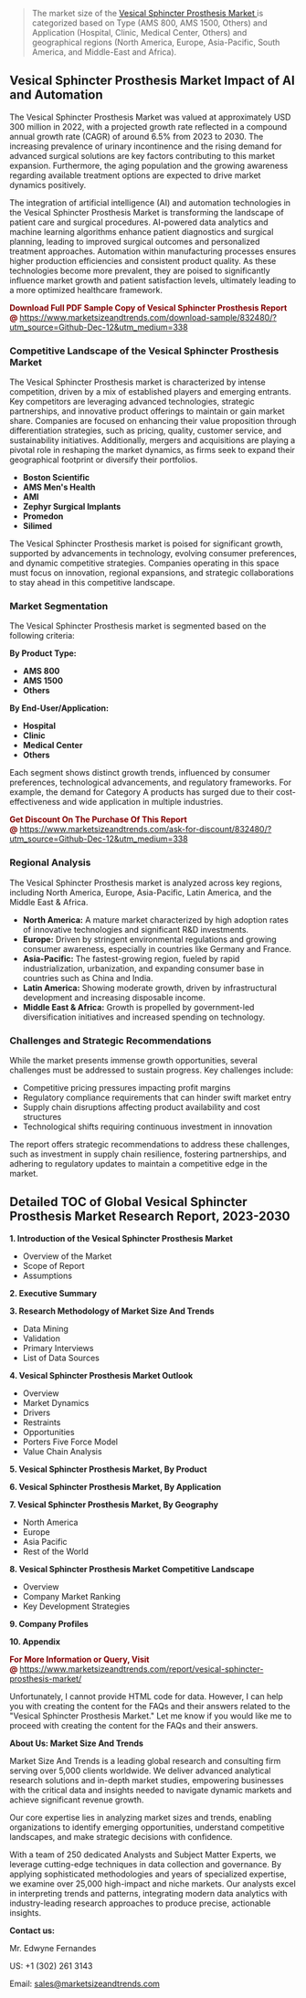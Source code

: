 <blockquote><p>The market size of the <a href="https://www.marketsizeandtrends.com/download-sample/832480/?utm_source=Github-Dec-12&amp;utm_medium=338" target="_blank">Vesical Sphincter Prosthesis Market </a>is categorized based on Type (AMS 800, AMS 1500, Others) and Application (Hospital, Clinic, Medical Center, Others) and geographical regions (North America, Europe, Asia-Pacific, South America, and Middle-East and Africa).</p></blockquote><p><h2>Vesical Sphincter Prosthesis Market Impact of AI and Automation</h2><p>The Vesical Sphincter Prosthesis Market was valued at approximately USD 300 million in 2022, with a projected growth rate reflected in a compound annual growth rate (CAGR) of around 6.5% from 2023 to 2030. The increasing prevalence of urinary incontinence and the rising demand for advanced surgical solutions are key factors contributing to this market expansion. Furthermore, the aging population and the growing awareness regarding available treatment options are expected to drive market dynamics positively.</p><p>The integration of artificial intelligence (AI) and automation technologies in the Vesical Sphincter Prosthesis Market is transforming the landscape of patient care and surgical procedures. AI-powered data analytics and machine learning algorithms enhance patient diagnostics and surgical planning, leading to improved surgical outcomes and personalized treatment approaches. Automation within manufacturing processes ensures higher production efficiencies and consistent product quality. As these technologies become more prevalent, they are poised to significantly influence market growth and patient satisfaction levels, ultimately leading to a more optimized healthcare framework.</p></p><p><strong><span style="color: #800000;">Download Full PDF Sample Copy of Vesical Sphincter Prosthesis Report @</span>&nbsp;</strong><a href="https://www.marketsizeandtrends.com/download-sample/832480/?utm_source=Github-Dec-12&amp;utm_medium=338">https://www.marketsizeandtrends.com/download-sample/832480/?utm_source=Github-Dec-12&amp;utm_medium=338</a></p><h3>Competitive Landscape of the Vesical Sphincter Prosthesis Market</h3><p>The Vesical Sphincter Prosthesis market is characterized by intense competition, driven by a mix of established players and emerging entrants. Key competitors are leveraging advanced technologies, strategic partnerships, and innovative product offerings to maintain or gain market share. Companies are focused on enhancing their value proposition through differentiation strategies, such as pricing, quality, customer service, and sustainability initiatives. Additionally, mergers and acquisitions are playing a pivotal role in reshaping the market dynamics, as firms seek to expand their geographical footprint or diversify their portfolios.</p><p><strong><p><ul><li>Boston Scientific </li><li> AMS Men's Health </li><li> AMI </li><li> Zephyr Surgical Implants </li><li> Promedon </li><li> Silimed</p></li></ul></p></strong></p><p>The Vesical Sphincter Prosthesis market is poised for significant growth, supported by advancements in technology, evolving consumer preferences, and dynamic competitive strategies. Companies operating in this space must focus on innovation, regional expansions, and strategic collaborations to stay ahead in this competitive landscape.</p><h3>Market Segmentation</h3><p>The Vesical Sphincter Prosthesis market is segmented based on the following criteria:</p><p><strong>By Product Type:</strong></p><p><strong><p><ul><li>AMS 800 </li><li> AMS 1500 </li><li> Others</p></li></ul></p></strong></p><p><strong>By End-User/Application:</strong></p><p><strong><p><ul><li>Hospital </li><li> Clinic </li><li> Medical Center </li><li> Others</p></li></ul></p></strong></p><p>Each segment shows distinct growth trends, influenced by consumer preferences, technological advancements, and regulatory frameworks. For example, the demand for Category A products has surged due to their cost-effectiveness and wide application in multiple industries.</p><p><strong><span style="color: #800000;">Get Discount On The Purchase Of This Report @&nbsp;</span></strong><a href="https://www.marketsizeandtrends.com/ask-for-discount/832480/?utm_source=Github-Dec-12&amp;utm_medium=338">https://www.marketsizeandtrends.com/ask-for-discount/832480/?utm_source=Github-Dec-12&amp;utm_medium=338</a></p><h3>Regional Analysis</h3><p>The Vesical Sphincter Prosthesis market is analyzed across key regions, including North America, Europe, Asia-Pacific, Latin America, and the Middle East &amp; Africa.</p><ul><li><strong>North America:</strong> A mature market characterized by high adoption rates of innovative technologies and significant R&amp;D investments.</li><li><strong>Europe:</strong> Driven by stringent environmental regulations and growing consumer awareness, especially in countries like Germany and France.</li><li><strong>Asia-Pacific:</strong> The fastest-growing region, fueled by rapid industrialization, urbanization, and expanding consumer base in countries such as China and India.</li><li><strong>Latin America:</strong> Showing moderate growth, driven by infrastructural development and increasing disposable income.</li><li><strong>Middle East &amp; Africa:</strong> Growth is propelled by government-led diversification initiatives and increased spending on technology.</li></ul><h3>Challenges and Strategic Recommendations</h3><p>While the market presents immense growth opportunities, several challenges must be addressed to sustain progress. Key challenges include:</p><ul><li>Competitive pricing pressures impacting profit margins</li><li>Regulatory compliance requirements that can hinder swift market entry</li><li>Supply chain disruptions affecting product availability and cost structures</li><li>Technological shifts requiring continuous investment in innovation</li></ul><p>The report offers strategic recommendations to address these challenges, such as investment in supply chain resilience, fostering partnerships, and adhering to regulatory updates to maintain a competitive edge in the market.</p><h2>Detailed TOC of Global Vesical Sphincter Prosthesis Market Research Report, 2023-2030</h2><p><strong>1. Introduction of the Vesical Sphincter Prosthesis Market</strong></p><ul><li>Overview of the Market</li><li>Scope of Report</li><li>Assumptions&nbsp;</li></ul><p><strong>2. Executive Summary</strong></p><p><strong>3. Research Methodology of <strong>Market Size And Trends</strong></strong></p><ul><li>Data Mining</li><li>Validation</li><li>Primary Interviews</li><li>List of Data Sources&nbsp;</li></ul><p><strong>4. Vesical Sphincter Prosthesis Market Outlook</strong></p><ul><li>Overview</li><li>Market Dynamics</li><li>Drivers</li><li>Restraints</li><li>Opportunities</li><li>Porters Five Force Model</li><li>Value Chain Analysis&nbsp;</li></ul><p><strong>5. Vesical Sphincter Prosthesis Market, By Product</strong></p><p><strong>6. Vesical Sphincter Prosthesis Market, By Application</strong></p><p><strong>7. Vesical Sphincter Prosthesis Market, By Geography</strong></p><ul><li>North America</li><li>Europe</li><li>Asia Pacific</li><li>Rest of the World&nbsp;</li></ul><p><strong>8. Vesical Sphincter Prosthesis Market Competitive Landscape</strong></p><ul><li>Overview</li><li>Company Market Ranking</li><li>Key Development Strategies&nbsp;</li></ul><p><strong>9. Company Profiles</strong></p><p><strong>10. Appendix</strong></p><p><strong><span style="color: #800000;">For More Information or Query, Visit @&nbsp;</span></strong><a href="https://www.marketsizeandtrends.com/report/vesical-sphincter-prosthesis-market/">https://www.marketsizeandtrends.com/report/vesical-sphincter-prosthesis-market/</a></p><p>Unfortunately, I cannot provide HTML code for data. However, I can help you with creating the content for the FAQs and their answers related to the "Vesical Sphincter Prosthesis Market." Let me know if you would like me to proceed with creating the content for the FAQs and their answers.</p><p><strong>About Us:&nbsp;Market Size And Trends</strong></p><p>Market Size And Trends&nbsp;is a leading global research and consulting firm serving over 5,000 clients worldwide. We deliver advanced analytical research solutions and in-depth market studies, empowering businesses with the critical data and insights needed to navigate dynamic markets and achieve significant revenue growth.</p><p>Our core expertise lies in analyzing market sizes and trends, enabling organizations to identify emerging opportunities, understand competitive landscapes, and make strategic decisions with confidence.</p><p>With a team of 250 dedicated Analysts and Subject Matter Experts, we leverage cutting-edge techniques in data collection and governance. By applying sophisticated methodologies and years of specialized expertise, we examine over 25,000 high-impact and niche markets. Our analysts excel in interpreting trends and patterns, integrating modern data analytics with industry-leading research approaches to produce precise, actionable insights.</p><p><strong>Contact us:</strong></p><p>Mr. Edwyne Fernandes</p><p>US: +1 (302) 261 3143</p><p>Email: <a href="mailto:sales@marketsizeandtrends.com">sales@marketsizeandtrends.com</a>&nbsp;</p>
